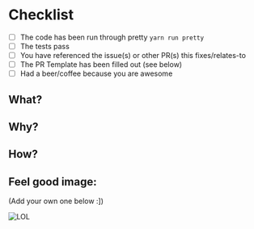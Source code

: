 # Checklist

- [ ] The code has been run through pretty `yarn run pretty`
- [ ] The tests pass
- [ ] You have referenced the issue(s) or other PR(s) this fixes/relates-to
- [ ] The PR Template has been filled out (see below)
- [ ] Had a beer/coffee because you are awesome

## What?


## Why?


## How?


## Feel good image:

(Add your own one below :])

![LOL](https://i.pinimg.com/originals/7f/1b/c3/7f1bc3fb2e123dd3255a85c04db22f19.jpg)



